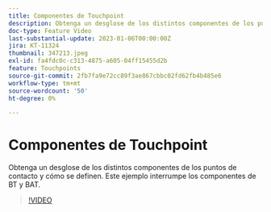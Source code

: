 ```yaml
---
title: Componentes de Touchpoint
description: Obtenga un desglose de los distintos componentes de los puntos de contacto y cómo se definen. Este ejemplo interrumpe los componentes de BT y BAT.
doc-type: Feature Video
last-substantial-update: 2023-01-06T00:00:00Z
jira: KT-11324
thumbnail: 347213.jpeg
exl-id: fa4fdc0c-c313-4875-a605-04ff15455d2b
feature: Touchpoints
source-git-commit: 2fb7fa9e72cc89f3ae867cbbc02fd62fb4b485e6
workflow-type: tm+mt
source-wordcount: '50'
ht-degree: 0%

---
```


# Componentes de Touchpoint

Obtenga un desglose de los distintos componentes de los puntos de contacto y cómo se definen. Este ejemplo interrumpe los componentes de BT y BAT.

>[!VIDEO](https://video.tv.adobe.com/v/347213/?quality=12&learn=on)
